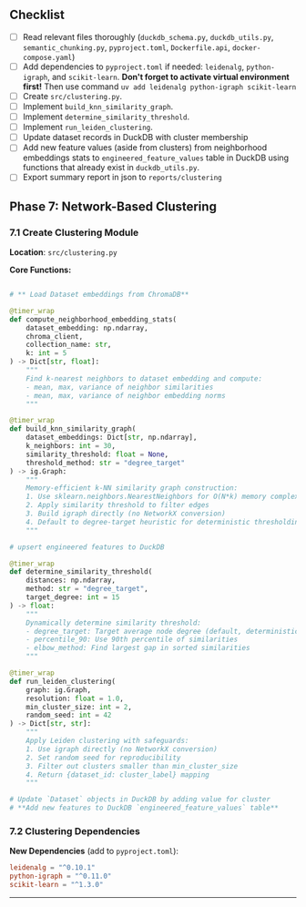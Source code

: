 ## Checklist

- [ ] Read relevant files thoroughly (`duckdb_schema.py`, `duckdb_utils.py`, `semantic_chunking.py`, `pyproject.toml`, `Dockerfile.api`, `docker-compose.yaml`)
- [ ] Add dependencies to `pyproject.toml` if needed: `leidenalg`, `python-igraph`, and `scikit-learn`. **Don't forget to activate virtual environment first!** Then use command `uv add leidenalg python-igraph scikit-learn`
- [ ] Create `src/clustering.py`.
- [ ] Implement `build_knn_similarity_graph`.
- [ ] Implement `determine_similarity_threshold`.
- [ ] Implement `run_leiden_clustering`.
- [ ] Update dataset records in DuckDB with cluster membership
- [ ] Add new feature values (aside from clusters) from neighborhood embeddings stats to `engineered_feature_values` table in DuckDB using functions that already exist in `duckdb_utils.py`.
- [ ] Export summary report in json to `reports/clustering`

## Phase 7: Network-Based Clustering

### 7.1 Create Clustering Module
**Location**: `src/clustering.py`

**Core Functions:**
```python

# ** Load Dataset embeddings from ChromaDB**

@timer_wrap
def compute_neighborhood_embedding_stats(
    dataset_embedding: np.ndarray,
    chroma_client,
    collection_name: str,
    k: int = 5
) -> Dict[str, float]:
    """
    Find k-nearest neighbors to dataset embedding and compute:
    - mean, max, variance of neighbor similarities
    - mean, max, variance of neighbor embedding norms
    """

@timer_wrap  
def build_knn_similarity_graph(
    dataset_embeddings: Dict[str, np.ndarray], 
    k_neighbors: int = 30,
    similarity_threshold: float = None,
    threshold_method: str = "degree_target"
) -> ig.Graph:
    """
    Memory-efficient k-NN similarity graph construction:
    1. Use sklearn.neighbors.NearestNeighbors for O(N*k) memory complexity
    2. Apply similarity threshold to filter edges
    3. Build igraph directly (no NetworkX conversion)
    4. Default to degree-target heuristic for deterministic thresholding
    """

# upsert engineered features to DuckDB

@timer_wrap
def determine_similarity_threshold(
    distances: np.ndarray, 
    method: str = "degree_target",
    target_degree: int = 15
) -> float:
    """
    Dynamically determine similarity threshold:
    - degree_target: Target average node degree (default, deterministic)
    - percentile_90: Use 90th percentile of similarities
    - elbow_method: Find largest gap in sorted similarities
    """

@timer_wrap
def run_leiden_clustering(
    graph: ig.Graph, 
    resolution: float = 1.0, 
    min_cluster_size: int = 2,
    random_seed: int = 42
) -> Dict[str, str]:
    """
    Apply Leiden clustering with safeguards:
    1. Use igraph directly (no NetworkX conversion)
    2. Set random seed for reproducibility
    3. Filter out clusters smaller than min_cluster_size
    4. Return {dataset_id: cluster_label} mapping
    """

# Update `Dataset` objects in DuckDB by adding value for cluster
# **Add new features to DuckDB `engineered_feature_values` table** 
```


### 7.2 Clustering Dependencies
**New Dependencies** (add to `pyproject.toml`):
```toml
leidenalg = "^0.10.1"
python-igraph = "^0.11.0"  
scikit-learn = "^1.3.0"
```
---